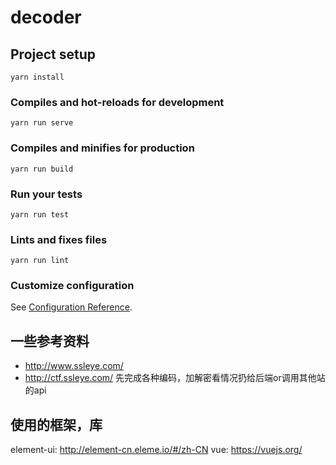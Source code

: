 # decoder

## Project setup
```
yarn install
```
### Compiles and hot-reloads for development
```
yarn run serve
```
### Compiles and minifies for production
```
yarn run build
```
### Run your tests
```
yarn run test
```

### Lints and fixes files
```
yarn run lint
```

### Customize configuration
See [Configuration Reference](https://cli.vuejs.org/config/).

## 一些参考资料
- http://www.ssleye.com/
- http://ctf.ssleye.com/
先完成各种编码，加解密看情况扔给后端or调用其他站的api

## 使用的框架，库
element-ui: http://element-cn.eleme.io/#/zh-CN
vue: https://vuejs.org/